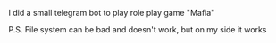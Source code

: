 I did a small telegram bot to play role play game "Mafia"

P.S. File system can be bad and doesn't work, but on my side it works
